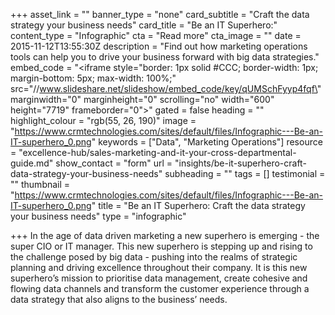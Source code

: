 +++
asset_link = ""
banner_type = "none"
card_subtitle = "Craft the data strategy your business needs"
card_title = "Be an IT Superhero:"
content_type = "Infographic"
cta = "Read more"
cta_image = ""
date = 2015-11-12T13:55:30Z
description = "Find out how marketing operations tools can help you to drive your business forward with big data strategies."
embed_code = "<iframe style=\"border: 1px solid #CCC; border-width: 1px; margin-bottom: 5px; max-width: 100%;\" src=\"//www.slideshare.net/slideshow/embed_code/key/qUMSchFyyp4fqf\" marginwidth=\"0\" marginheight=\"0\" scrolling=\"no\" width=\"600\" height=\"7719\" frameborder=\"0\"></iframe>"
gated = false
heading = ""
highlight_colour = "rgb(55, 26, 190)"
image = "https://www.crmtechnologies.com/sites/default/files/Infographic---Be-an-IT-superhero_0.png"
keywords = ["Data", "Marketing Operations"]
resource = "excellence-hub/sales-marketing-and-it-your-cross-departmental-guide.md"
show_contact = "form"
url = "insights/be-it-superhero-craft-data-strategy-your-business-needs"
subheading = ""
tags = []
testimonial = ""
thumbnail = "https://www.crmtechnologies.com/sites/default/files/Infographic---Be-an-IT-superhero_0.png"
title = "Be an IT Superhero: Craft the data strategy your business needs"
type = "infographic"

+++
In the age of data driven marketing a new superhero is emerging - the super CIO or IT manager. This new superhero is stepping up and rising to the challenge posed by big data - pushing into the realms of strategic planning and driving excellence throughout their company. It is this new superhero’s mission to prioritise data management, create cohesive and flowing data channels and transform the customer experience through a data strategy that also aligns to the business’ needs.